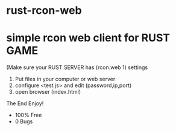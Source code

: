 # rust-rcon-web
# simple rcon web client for RUST GAME

(Make sure your RUST SERVER has (rcon.web 1) settings

1) Put files in your computer or web server
2) configure <test.js> and edit (password,ip,port)
3) open browser (index.html)

The End Enjoy!

- 100% Free
- 0 Bugs
